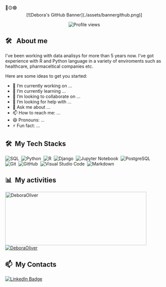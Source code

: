 <div>
🔴🟡🟢

<br>

</div>


<div align="center">
  [![Debora's GitHub Banner](./assets/bannergithub.png)]
</div>

<p align="center">
  <img src="https://komarev.com/ghpvc/?username=DeboraOliveir&color=blueviolet" alt="Profile views" />
</p>


<div>

## 🛠️ &nbsp; About me

I've been working with data analisys for more than 5 years now. I've got experience with R and Python language in a variety of enviroments such as healthcare, pharmaceltical companies etc.

Here are some ideas to get you started:

- 🔭 I’m currently working on ...
- 🌱 I’m currently learning ...
- 👯 I’m looking to collaborate on ...
- 🤔 I’m looking for help with ...
- 💬 Ask me about ...
- 📫 How to reach me: ...
- 😄 Pronouns: ...
- ⚡ Fun fact: ...

</div>


<div>

  ## 🛠️ &nbsp;My Tech Stacks

  
  ![SQL](https://img.shields.io/badge/-SQL-0D1117?style=flat&logo=flutter)&nbsp;
  ![Python](https://img.shields.io/badge/-Python-0D1117?style=flat&logo=python)&nbsp;
  ![R](https://img.shields.io/badge/-R-0D1117?style=flat&logo=python)&nbsp;
  ![Django](https://img.shields.io/badge/-Django-0D1117?style=flat&logo=django)&nbsp;
  ![Jupyter Notebook](https://img.shields.io/badge/-Jupyter%20Notebook-0D1117?style=flat&logo=jupyter)&nbsp;
  ![PostgreSQL](https://img.shields.io/badge/-PostgreSQL-0D1117?style=flat&logo=docker)&nbsp;
  ![Git](https://img.shields.io/badge/-Git-0D1117?style=flat&logo=git)&nbsp;
  ![GitHub](https://img.shields.io/badge/-GitHub-0D1117?style=flat&logo=github)&nbsp;
  ![Visual Studio Code](https://img.shields.io/badge/-VS%20Code-0D1117?style=flat&logo=visual-studio-code&logoColor=007ACC)&nbsp;
  ![Markdown](https://img.shields.io/badge/-Markdown-0D1117?style=flat&logo=markdown)

</div>


<div>

  ## 📊 &nbsp;My activities
  <a href="https://github.com/DeboraOliver">
    <img width=450 height=170 align="center" alt="DeboraOliver" src="https://github-readme-stats.vercel.app/api?username=DeboraOliver&theme=midnight-purple&show_icons=true&bg_color=0D1117&hide_border=true&count_private=true" />
  </a>
  <a href="https://github.com/DeboraOliver">
    <img align="center" alt="DeboraOliver" src="https://github-readme-stats.vercel.app/api/top-langs/?username=DeboraOliver&theme=midnight-purple&layout=compact&bg_color=0D1117&hide_border=true&count_private=true" />
  </a>
</div>

<div>

  ## 📫 &nbsp;My Contacts

  <!-- [![Portfolio Badge](https://img.shields.io/badge/-Portifolio-blueviolet?style=flat-square&logo=Portfolio&logoColor=white)](https://deboraoliver.github.io/)&nbsp; -->
  [![LinkedIn Badge](https://img.shields.io/badge/-Debora_Oliveira-blue?style=flat-square&logo=Linkedin&logoColor=white&link=https://www.linkedin.com/in/engdebora/)](https://www.linkedin.com/in/engdebora/)
  
</div>

